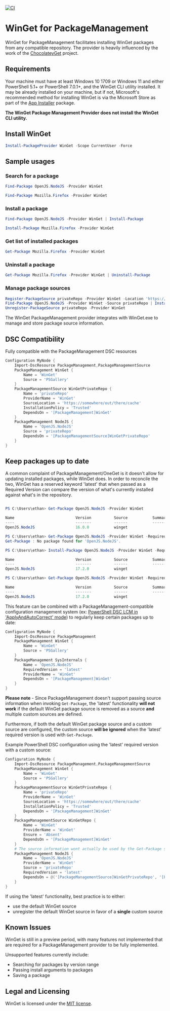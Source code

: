 [![CI](https://github.com/ethanbergstrom/winget/actions/workflows/CI.yml/badge.svg)](https://github.com/ethanbergstrom/winget/actions/workflows/CI.yml)

# WinGet for PackageManagement
WinGet for PackageManagement facilitates installing WinGet packages from any compatible repository. The provider is heavily influenced by the work of the [ChocolateyGet](https://github.com/jianyunt/ChocolateyGet) project.

## Requirements
Your machine must have at least Windows 10 1709 or Windows 11 and either PowerShell 5.1+ or PowerShell 7.0.1+, and the WinGet CLI utility installed. It may be already installed on your machine, but if not, Microsoft's recommended method for installing WinGet is via the Microsoft Store as part of the [App Installer](https://www.microsoft.com/en-us/p/app-installer/9nblggh4nns1?activetab=pivot:overviewtab) package.

**The WinGet Package Management Provider does not install the WinGet CLI utility.**

## Install WinGet
```PowerShell
Install-PackageProvider WinGet -Scope CurrentUser -Force
```

## Sample usages
### Search for a package
```PowerShell
Find-Package OpenJS.NodeJS -Provider WinGet

Find-Package Mozilla.Firefox -Provider WinGet
```

### Install a package
```PowerShell
Find-Package OpenJS.NodeJS -Provider WinGet | Install-Package

Install-Package Mozilla.Firefox -Provider WinGet
```

### Get list of installed packages
```PowerShell
Get-Package Mozilla.Firefox -Provider WinGet
```

### Uninstall a package
```PowerShell
Get-Package Mozilla.Firefox -Provider WinGet | Uninstall-Package
```

### Manage package sources
```PowerShell
Register-PackageSource privateRepo -Provider WinGet -Location 'https://somewhere/out/there/cache'
Find-Package OpenJS.NodeJS -Provider WinGet -Source privateRepo | Install-Package
Unregister-PackageSource privateRepo -Provider WinGet
```

The WinGet PackageManagement provider integrates with WinGet.exe to manage and store package source information.

## DSC Compatibility
Fully compatible with the PackageManagement DSC resources
```PowerShell
Configuration MyNode {
	Import-DscResource PackageManagement,PackageManagementSource
	PackageManagement WinGet {
		Name = 'WinGet'
		Source = 'PSGallery'
	}
	PackageManagementSource WinGetPrivateRepo {
		Name = 'privateRepo'
		ProviderName = 'WinGet'
		SourceLocation = 'https://somewhere/out/there/cache'
		InstallationPolicy = 'Trusted'
		DependsOn = '[PackageManagement]WinGet'
	}
	PackageManagement NodeJS {
		Name = 'OpenJS.NodeJS'
		Source = 'privateRepo'
		DependsOn = '[PackageManagementSource]WinGetPrivateRepo'
	}
}
```

## Keep packages up to date
A common complaint of PackageManagement/OneGet is it doesn't allow for updating installed packages, while WinGet does.
In order to reconcile the two, WinGet has a reserved keyword 'latest' that when passed as a Required Version can compare the version of what's currently installed against what's in the repository.
```PowerShell

PS C:\Users\ethan> Get-Package OpenJS.NodeJS -Provider WinGet

Name                           Version          Source           Summary
----                           -------          ------           -------
OpenJS.NodeJS                  16.0.0           winget

PS C:\Users\ethan> Get-Package OpenJS.NodeJS -Provider WinGet -RequiredVersion latest
Get-Package : No package found for 'OpenJS.NodeJS'.

PS C:\Users\ethan> Install-Package OpenJS.NodeJS -Provider WinGet -RequiredVersion latest -Force

Name                           Version          Source           Summary
----                           -------          ------           -------
OpenJS.NodeJS                  17.2.0           winget

PS C:\Users\ethan> Get-Package OpenJS.NodeJS -Provider WinGet -RequiredVersion latest

Name                           Version          Source           Summary
----                           -------          ------           -------
OpenJS.NodeJS                  17.2.0           winget

```

This feature can be combined with a PackageManagement-compatible configuration management system (ex: [PowerShell DSC LCM in 'ApplyAndAutoCorrect' mode](https://docs.microsoft.com/en-us/powershell/scripting/dsc/managing-nodes/metaconfig)) to regularly keep certain packages up to date:
```PowerShell
Configuration MyNode {
	Import-DscResource PackageManagement
	PackageManagement WinGet {
		Name = 'WinGet'
		Source = 'PSGallery'
	}
	PackageManagement SysInternals {
		Name = 'OpenJS.NodeJS'
		RequiredVersion = 'latest'
		ProviderName = 'WinGet'
		DependsOn = '[PackageManagement]WinGet'
	}
}
```

**Please note** - Since PackageManagement doesn't support passing source information when invoking `Get-Package`, the 'latest' functionality **will not work** if the default WinGet package source is removed as a source **and** multiple custom sources are defined.

Furthermore, if both the default WinGet package source and a custom source are configured, the custom source **will be ignored** when the 'latest' required version is used with `Get-Package`.

Example PowerShell DSC configuration using the 'latest' required version with a custom source:

```PowerShell
Configuration MyNode {
	Import-DscResource PackageManagement,PackageManagementSource
	PackageManagement WinGet {
		Name = 'WinGet'
		Source = 'PSGallery'
	}
	PackageManagementSource WinGetPrivateRepo {
		Name = 'privateRepo'
		ProviderName = 'WinGet'
		SourceLocation = 'https://somewhere/out/there/cache'
		InstallationPolicy = 'Trusted'
		DependsOn = '[PackageManagement]WinGet'
	}
	PackageManagementSource WinGetRepo {
		Name = 'WinGet'
		ProviderName = 'WinGet'
		Ensure = 'Absent'
		DependsOn = '[PackageManagement]WinGet'
	}
	# The source information wont actually be used by the Get-Package step of the PackageManagement DSC resource check, but it helps make clear to the reader where the package should come from
	PackageManagement NodeJS {
		Name = 'OpenJS.NodeJS'
		ProviderName = 'WinGet'
		Source = 'privateRepo'
		RequiredVersion = 'latest'
		DependsOn = @('[PackageManagementSource]WinGetPrivateRepo', '[PackageManagementSource]WinGetRepo')
	}
}
```

If using the 'latest' functionality, best practice is to either:
* use the default WinGet source
* unregister the default WinGet source in favor of a **single** custom source

## Known Issues
WinGet is still in a preview period, with many features not implemented that are required for a PackageManagement provider to be fully implemented.

Unsupported features currently include:
* Searching for packages by version range
* Passing install arguments to packages
* Saving a package

## Legal and Licensing
WinGet is licensed under the [MIT license](./LICENSE.txt).
